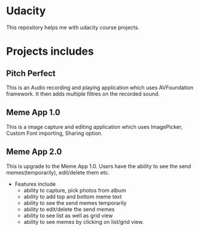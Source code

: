 # Udacity
This repository helps me with udacity course projects.

# Projects includes
## Pitch Perfect
This is an Audio recording and playing application which uses AVFoundation framework. It then adds multiple filtres on the recorded sound. 

## Meme App 1.0
This is a image capture and editing application which uses ImagePicker, Custom Font importing, Sharing option. 

## Meme App 2.0 
This is upgrade to the Meme App 1.0. Users have the ability to see the send memes(temporarily), edit/delete them etc. 
- Features include
  * ability to capture, pick photos from album
  * ability to add top and bottom meme text
  * ability to see the send memes temporarily
  * ability to edit/delete the send memes
  * ability to see list as well as grid view
  * ability to see memes by clicking on list/grid view.
 
